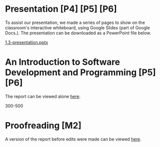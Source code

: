 # Presentation [P4] [P5] [P6]

To assist our presentation, we made a series of pages to show on the classroom's interactive whiteboard, using Google Slides (part of Google Docs.). The presentation can be downloaded as a PowerPoint file below.

<div class="f">
	<a href="/btec/file/office/1.3-presentation.pptx">1.3-presentation.pptx</a>
</div>

<!--[INCLUDE] markdown/ext/1.3-report.md -->

# An Introduction to Software Development and Programming [P5] [P6]

<div class="n">The report can be viewed alone <a href="/btec/ext/1.3-report">here</a>.</div>

300-500

# Proofreading [M2]

<div class="n">A version of the report before edits were made can be viewed <a href="/btec/ext/1.3-report-old">here</a>.</div>
